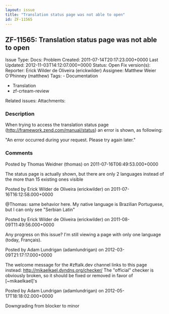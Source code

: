 ```yaml
---
layout: issue
title: "Translation status page was not able to open"
id: ZF-11565
---
```


ZF-11565: Translation status page was not able to open
------------------------------------------------------

 Issue Type: Docs: Problem Created: 2011-07-14T20:17:23.000+0000 Last Updated: 2012-11-03T14:12:07.000+0000 Status: Open Fix version(s): 
 Reporter:  Erick Wilder de Oliveira (erickwilder)  Assignee:  Matthew Weier O'Phinney (matthew)  Tags: - Documentation
- Translation
- zf-crteam-review
 
 Related issues: 
 Attachments: 
### Description

When trying to access the translation status page (<http://framework.zend.com/manual/status>) an error is shown, as following:

"An error occurred during your request. Please try again later."

 

 

### Comments

Posted by Thomas Weidner (thomas) on 2011-07-16T06:49:53.000+0000

The status page is actually shown, but there are only 2 languages instead of the more than 15 existing ones visible

 

 

Posted by Erick Wilder de Oliveira (erickwilder) on 2011-07-16T16:12:58.000+0000

@Thomas: same behavior here. My native language is Brazilian Portuguese, but I can only see "Serbian Latin"

 

 

Posted by Erick Wilder de Oliveira (erickwilder) on 2011-08-09T11:49:56.000+0000

Any progress on this issue? I'm still viewing a page with only one language (today, Français).

 

 

Posted by Adam Lundrigan (adamlundrigan) on 2012-03-09T21:17:17.000+0000

The welcome message for the #zftalk.dev channel links to this page instead: <http://mikaelkael.dyndns.org/checker/> The "official" checker is obviously broken, so it should be fixed or removed in favor of [~mikaelkael]'s

 

 

Posted by Adam Lundrigan (adamlundrigan) on 2012-05-17T18:18:02.000+0000

Downgrading from blocker to minor

 

 